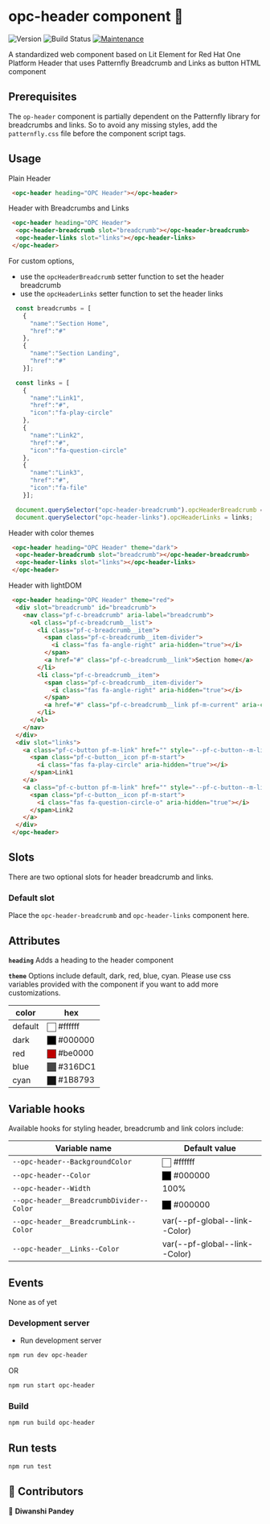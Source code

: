 # opc-header component 👋

![Version](https://img.shields.io/badge/version-0.0.1-blue.svg?cacheSeconds=2592000)
![Build Status](https://travis-ci.org/dwyl/esta.svg?branch=master)
[![Maintenance](https://img.shields.io/badge/Maintained%3F-yes-green.svg)](https://github.com/1-Platform/op-components/graphs/commit-activity)

A standardized web component based on Lit Element for Red Hat One Platform Header that uses Patternfly Breadcrumb and Links as button HTML component

## Prerequisites
The `op-header` component is partially dependent on the Patternfly library for breadcrumbs and links. So to avoid any missing styles, add the `patternfly.css` file before the component script tags.

## Usage
Plain Header

```html
 <opc-header heading="OPC Header"></opc-header>
```

Header with Breadcrumbs and Links
```html
 <opc-header heading="OPC Header">
  <opc-header-breadcrumb slot="breadcrumb"></opc-header-breadcrumb>
  <opc-header-links slot="links"></opc-header-links>
 </opc-header>
```
For custom options, 
- use the `opcHeaderBreadcrumb` setter function to set the header breadcrumb
- use the `opcHeaderLinks` setter function to set the header links

```js
  const breadcrumbs = [
    {
      "name":"Section Home",
      "href":"#"
    },
    {
      "name":"Section Landing",
      "href":"#"
    }];

  const links = [
    {
      "name":"Link1",
      "href":"#",
      "icon":"fa-play-circle"
    },
    {
      "name":"Link2",
      "href":"#",
      "icon":"fa-question-circle"
    },
    {
      "name":"Link3",
      "href":"#",
      "icon":"fa-file"
    }];

  document.querySelector("opc-header-breadcrumb").opcHeaderBreadcrumb = breadcrumbs;
  document.querySelector("opc-header-links").opcHeaderLinks = links;
```

Header with color themes
```html
 <opc-header heading="OPC Header" theme="dark">
  <opc-header-breadcrumb slot="breadcrumb"></opc-header-breadcrumb>
  <opc-header-links slot="links"></opc-header-links>
 </opc-header>
```

Header with lightDOM
```html
 <opc-header heading="OPC Header" theme="red">
  <div slot="breadcrumb" id="breadcrumb">
    <nav class="pf-c-breadcrumb" aria-label="breadcrumb">
      <ol class="pf-c-breadcrumb__list">
        <li class="pf-c-breadcrumb__item">
          <span class="pf-c-breadcrumb__item-divider">
            <i class="fas fa-angle-right" aria-hidden="true"></i>
          </span>
          <a href="#" class="pf-c-breadcrumb__link">Section home</a>
        </li>
        <li class="pf-c-breadcrumb__item">
          <span class="pf-c-breadcrumb__item-divider">
            <i class="fas fa-angle-right" aria-hidden="true"></i>
          </span>
          <a href="#" class="pf-c-breadcrumb__link pf-m-current" aria-current="page">Section landing</a>
        </li>
      </ol>
    </nav>
  </div>
  <div slot="links">
    <a class="pf-c-button pf-m-link" href="" style="--pf-c-button--m-link--Color: var(--opc-header__Links--Color);--pf-c-button--FontSize: var(--pf-global--FontSize--sm);">
      <span class="pf-c-button__icon pf-m-start">
        <i class="fas fa-play-circle" aria-hidden="true"></i>
      </span>Link1
    </a>
    <a class="pf-c-button pf-m-link" href="" style="--pf-c-button--m-link--Color: var(--opc-header__Links--Color);--pf-c-button--FontSize: var(--pf-global--FontSize--sm);">
      <span class="pf-c-button__icon pf-m-start">
        <i class="fas fa-question-circle-o" aria-hidden="true"></i>
      </span>Link2
    </a>
  </div>
 </opc-header>
```

## Slots
There are two optional slots for header breadcrumb and links.

### Default slot
Place the `opc-header-breadcrumb` and `opc-header-links` component here.

## Attributes
<style>
  .readme-color-preview {
    display: inline-block;
    width: 1em;
    height: 1em;
    vertical-align: middle;
    background-color: var(--bg, #ffffff);
    border: 1px solid #444444;
  }
</style>

**`heading`**
Adds a heading to the header component

**`theme`**
Options include default, dark, red, blue, cyan. Please use css variables provided with the component if you want to add more customizations.

| color   | hex                                                              |
|---------|------------------------------------------------------------------|
| default | <span class="readme-color-preview" style="--bg:#ffffff"></span> #ffffff |
| dark    | <span class="readme-color-preview" style="--bg:#000000"></span> #000000 |
| red     | <span class="readme-color-preview" style="--bg:#be0000"></span> #be0000 |
| blue    | <span class="readme-color-preview" style="--bg:#464646"></span> #316DC1 |
| cyan    | <span class="readme-color-preview" style="--bg:#131313"></span> #1B8793 |


## Variable hooks
Available hooks for styling header, breadcrumb and link colors include:

| Variable name                               | Default value                                                              |
| --------------------------------------------| ---------------------------------------------------------------------------|
| `--opc-header--BackgroundColor`             | <span class="readme-color-preview" style="--bg:#ffffff"></span> #ffffff    |
| `--opc-header--Color`                       | <span class="readme-color-preview" style="--bg:#000000"></span> #000000    |
| `--opc-header--Width`                       | 100%                                                                       |
| `--opc-header__BreadcrumbDivider--Color`    | <span class="readme-color-preview" style="--bg:#000000"></span> #000000    |
| `--opc-header__BreadcrumbLink--Color`       | var(--pf-global--link--Color)                                              |
| `--opc-header__Links--Color`                | var(--pf-global--link--Color)                                              |


## Events
None as of yet


### Development server

- Run development server

```sh
npm run dev opc-header
```

OR

```sh
npm run start opc-header
```

### Build

```sh
npm run build opc-header
```

## Run tests

```sh
npm run test
```

## 🤝 Contributors

👤 **Diwanshi Pandey**
